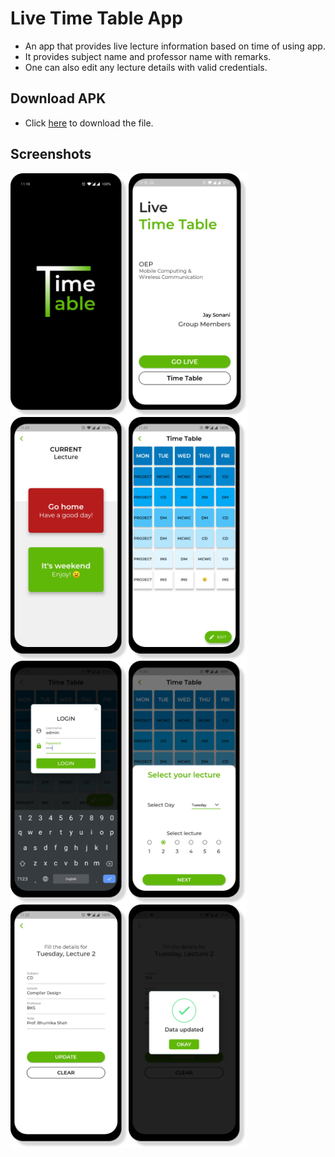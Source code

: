 # Live Time Table App

- An app that provides live lecture information based on time of using app.
- It provides subject name and professor name with remarks.
- One can also edit any lecture details with valid credentials.

## Download APK

- Click <a href="https://github.com/JaySonani/Live-Time-Table/raw/master/ss/Live%20TimeTable.apk">here</a> to download the file.

## Screenshots

<img src="ss/1.png" height=390 align=left>
<img src="ss/2.png" height=390 align=left>
<img src="ss/3.png" height=390 align=left>
<img src="ss/4.png" height=390 align=left>
<img src="ss/5.png" height=390 align=left>
<img src="ss/6.png" height=390 align=left>
<img src="ss/7.png" height=390 align=left>
<img src="ss/8.png" height=390 align=left>

